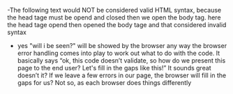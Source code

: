 -The following text would NOT be considered valid HTML syntax, because 
the head tage must be opend and closed then we open the body tag.
here the head tage opend then opened the body tage and that considered invalid syntax
- yes "will i be seen?" will be showed by the browser any way
the browser error handling comes into play to work out what to do with the code. 
It basically says “ok, this code doesn’t validate, so how do we present this page to the end user? 
Let's fill in the gaps like this!”
It sounds great doesn’t it? 
If we leave a few errors in our page, 
the browser will fill in the gaps for us? 
Not so, as each browser does things differently
